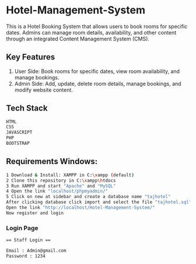 # Hotel-Management-System

This is a Hotel Booking System that allows users to book rooms for specific dates. Admins can manage room details, availability, and other content through an integrated Content Management System (CMS).

## Key Features
1. User Side: Book rooms for specific dates, view room availability, and manage bookings.
2. Admin Side: Add, update, delete room details, manage bookings, and modify website content.


## Tech Stack 

```sh
HTML
CSS
JAVASCRIPT
PHP
BOOTSTRAP 
```

## Requirements Windows:

```sh
1 Download & Install: XAMPP in C:\xampp (default)
2 Clone this repository in C:\xampp\htdocs
3 Run XAMPP and start "Apache" and "MySQL"
4 Open the link "localhost/phpmyadmin/"
5 Click on new at sidebar and create a database name "tajhotel"
After clicking database click import and select the file "tajhotel.sql"
Open the link "http://localhost/Hotel-Management-System/"
Now register and login
```




### Login Page

```sh
== Staff Login ==

Email : Admin@gmail.com
Password : 1234
```
